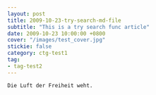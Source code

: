 ```yaml
---
layout: post
title: 2009-10-23-try-search-md-file
subtitle: "This is a try search func article"
date: 2009-10-23 10:00:00 +0800
cover: "/images/test_cover.jpg"
stickie: false
category: ctg-test1
tag:
- tag-test2
---
```

    Die Luft der Freiheit weht.
            